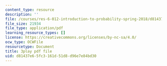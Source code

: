 ```yaml
---
content_type: resource
description: ''
file: /courses/res-6-012-introduction-to-probability-spring-2018/d81437e65fc3161d51d8d96e7e84bd30_0w_4QcvBYII.pdf
file_size: 21934
file_type: application/pdf
learning_resource_types: []
license: https://creativecommons.org/licenses/by-nc-sa/4.0/
ocw_type: OCWFile
resourcetype: Document
title: 3play pdf file
uid: d81437e6-5fc3-161d-51d8-d96e7e84bd30
---
```

